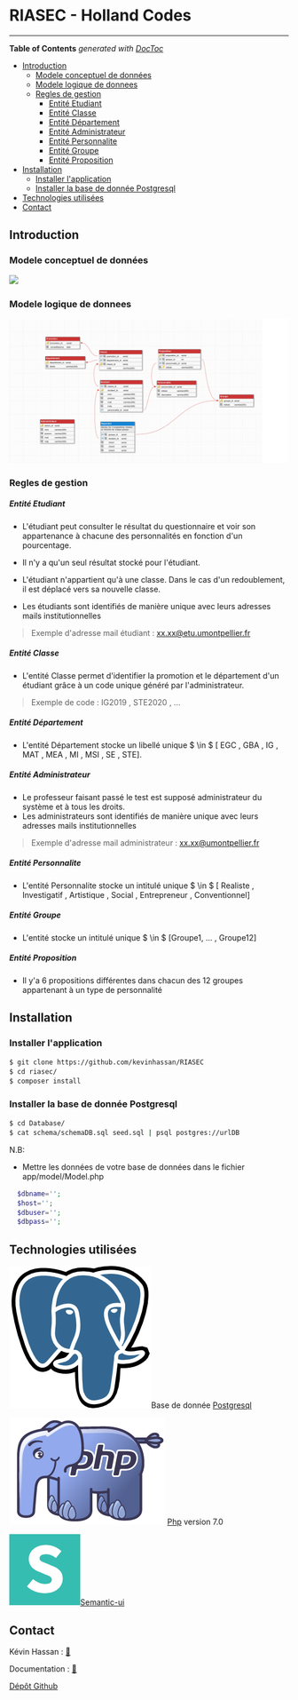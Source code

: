 # RIASEC - Holland Codes 

------

<!-- START doctoc generated TOC please keep comment here to allow auto update -->
<!-- DON'T EDIT THIS SECTION, INSTEAD RE-RUN doctoc TO UPDATE -->
**Table of Contents**  *generated with [DocToc](https://github.com/thlorenz/doctoc)*

- [Introduction](#introduction)
  - [Modele conceptuel de données](#modele-conceptuel-de-donn%C3%A9es)
  - [Modele logique de donnees](#modele-logique-de-donnees)
  - [Regles de gestion](#regles-de-gestion)
      - [Entité Etudiant](#entit%C3%A9-etudiant)
      - [Entité Classe](#entit%C3%A9-classe)
      - [Entité Département](#entit%C3%A9-d%C3%A9partement)
      - [Entité Administrateur](#entit%C3%A9-administrateur)
      - [Entité Personnalite](#entit%C3%A9-personnalite)
      - [Entité Groupe](#entit%C3%A9-groupe)
      - [Entité Proposition](#entit%C3%A9-proposition)
- [Installation](#installation)
  - [Installer l'application](#installer-lapplication)
  - [Installer la  base de donnée Postgresql](#installer-la--base-de-donn%C3%A9e-postgresql)
- [Technologies utilisées](#technologies-utilis%C3%A9es)
- [Contact](#contact)

<!-- END doctoc generated TOC please keep comment here to allow auto update -->


## Introduction 

### Modele conceptuel de données

<img src="./Documents/MCD Piscine.png">


### Modele logique de donnees

<img src="./Documents/Schema Database.png">

### Regles de gestion

##### Entité Etudiant

* L'étudiant peut consulter le résultat du questionnaire et voir son appartenance à chacune des personnalités en fonction d'un pourcentage.

* Il n'y a qu'un seul résultat stocké pour l'étudiant.

* L'étudiant n'appartient qu'à une classe. Dans le cas d'un redoublement, il est déplacé vers sa nouvelle classe.

* Les étudiants sont identifiés de manière unique avec leurs adresses mails institutionnelles
> Exemple d'adresse mail étudiant : xx.xx@etu.umontpellier.fr

##### Entité Classe

* L'entité Classe permet d'identifier la promotion et le département d'un étudiant grâce à un code unique généré par l'administrateur.
> Exemple de code  : IG2019 , STE2020 , ...

##### Entité Département

* L'entité Département stocke un libellé unique $ \in $ [ EGC , GBA , IG , MAT , MEA , MI , MSI , SE , STE].

##### Entité Administrateur

* Le professeur faisant passé le test est supposé administrateur du système et à tous les droits.
* Les administrateurs sont identifiés de manière unique avec leurs adresses mails institutionnelles
> Exemple d'adresse mail administrateur : xx.xx@umontpellier.fr

##### Entité Personnalite

* L'entité Personnalite stocke un intitulé unique $ \in $ [ Realiste , Investigatif , Artistique , Social , Entrepreneur , Conventionnel]

##### Entité Groupe

* L'entité stocke un intitulé unique $ \in $ [Groupe1, ... , Groupe12]

##### Entité Proposition

* Il y'a 6 propositions différentes dans chacun des 12 groupes appartenant à un type de personnalité


## Installation

### Installer l'application

```bash
$ git clone https://github.com/kevinhassan/RIASEC
$ cd riasec/
$ composer install 
```

### Installer la  base de donnée Postgresql

```bash
$ cd Database/
$ cat schema/schemaDB.sql seed.sql | psql postgres://urlDB
```

N.B:

- Mettre les données de votre base de données dans le fichier app/model/Model.php

```php
  $dbname='';
  $host='';
  $dbuser='';
  $dbpass='';
```


## Technologies utilisées

<img src="./Documents/postgresql.png" title="postgresql">Base de donnée <a href="https://www.postgresql.org/">Postgresql</a> 

<img src="./Documents/php.png" title="php"> <a href="https://secure.php.net/">Php</a> version 7.0

<img src="./Documents/semantic-ui.png" title="semantic-ui"><a href="semantic-ui.com" title="framework Css">Semantic-ui</a> 

## Contact

Kévin Hassan : [:e-mail:](mailto:kevin.hassan@etu.umontpellier.fr) 

Documentation : [:book:](https://kevinhassan.github.io/riasec/) 

[Dépôt Github](https://github.com/kevinhassan/RIASEC)